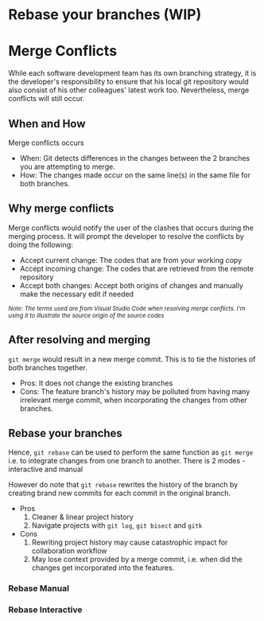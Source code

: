 # Rebase your branches (WIP)

# Merge Conflicts
While each software development team has its own branching strategy, it is the developer's responsibility to ensure that his local git repository would also consist of his other colleagues' latest work too. Nevertheless, merge conflicts will still occur.

## When and How
Merge conflicts occurs 
- When: Git detects differences in the changes between the 2 branches you are attempting to merge.
- How: The changes made occur on the same line(s) in the same file for both branches.

## Why merge conflicts
Merge conflicts would notify the user of the clashes that occurs during the merging process. It will prompt the developer to resolve the conflicts by doing the following:
- Accept current change: The codes that are from your working copy
- Accept incoming change: The codes that are retrieved from the remote repository
- Accept both changes: Accept both origins of changes and manually make the necessary edit if needed

<small> *Note: The terms used are from Visual Studio Code when resolving merge conflicts. I'm using it to illustrate the source origin of the source codes* </small>

## After resolving and merging
`git merge` would result in a new merge commit. This is to tie the histories of both branches together.
- Pros: It does not change the existing branches
- Cons: The feature branch's history may be polluted from having many irrelevant merge commit, when incorporating the changes from other branches.


## Rebase your branches
Hence, `git rebase` can be used to perform the same function as `git merge` i.e. to integrate changes from one branch to another. There is 2 modes - interactive and manual

However do note that `git rebase` rewrites the history of the branch by creating brand new commits for each commit in the original branch.
- Pros
    1. Cleaner & linear project history
    2. Navigate projects with `git log`, `git bisect` and `gitk`
- Cons
    1. Rewriting project history may cause catastrophic impact for collaboration workflow
    2. May lose context provided by a merge commit, i.e. when did the changes get incorporated into the features.

### Rebase Manual


### Rebase Interactive